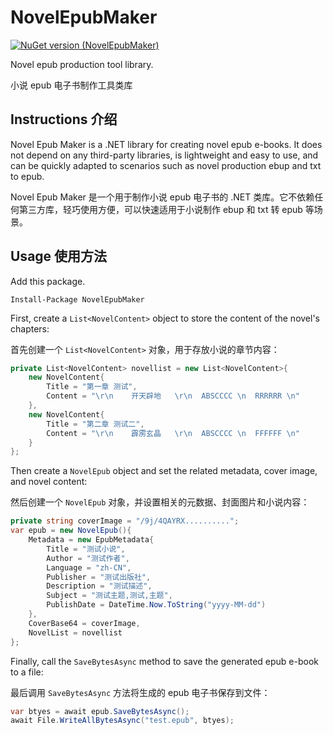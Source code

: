 # NovelEpubMaker

[![NuGet version (NovelEpubMaker)](https://img.shields.io/nuget/v/NovelEpubMaker.svg?style=flat-square)](https://www.nuget.org/packages/NovelEpubMaker/)

Novel epub production tool library.

小说 epub 电子书制作工具类库

## Instructions 介绍

Novel Epub Maker is a .NET library for creating novel epub e-books. It does not depend on any third-party libraries, is lightweight and easy to use, and can be quickly adapted to scenarios such as novel production ebup and txt to epub.

Novel Epub Maker 是一个用于制作小说 epub 电子书的 .NET 类库。它不依赖任何第三方库，轻巧使用方便，可以快速适用于小说制作 ebup 和 txt 转 epub 等场景。

## Usage 使用方法

Add this package.

```
Install-Package NovelEpubMaker
```

First, create a `List<NovelContent>` object to store the content of the novel's chapters:

首先创建一个 `List<NovelContent>` 对象，用于存放小说的章节内容：

```cs
private List<NovelContent> novellist = new List<NovelContent>{
    new NovelContent{
        Title = "第一章 测试",
        Content = "\r\n    开天辟地   \r\n  ABSCCCC \n  RRRRRR \n"
    },
    new NovelContent{
        Title = "第二章 测试二",
        Content = "\r\n    霹雳玄晶   \r\n  ABSCCCC \n  FFFFFF \n"
    }
};
```

Then create a `NovelEpub` object and set the related metadata, cover image, and novel content:

然后创建一个 `NovelEpub` 对象，并设置相关的元数据、封面图片和小说内容：

```cs
private string coverImage = "/9j/4QAYRX..........";
var epub = new NovelEpub(){
    Metadata = new EpubMetadata{
        Title = "测试小说",
        Author = "测试作者",
        Language = "zh-CN",
        Publisher = "测试出版社",
        Description = "测试描述",
        Subject = "测试主题,测试,主题",
        PublishDate = DateTime.Now.ToString("yyyy-MM-dd")
    },
    CoverBase64 = coverImage,
    NovelList = novellist
};
```

Finally, call the `SaveBytesAsync` method to save the generated epub e-book to a file:

最后调用 `SaveBytesAsync` 方法将生成的 epub 电子书保存到文件：

```cs
var btyes = await epub.SaveBytesAsync();
await File.WriteAllBytesAsync("test.epub", btyes);
```